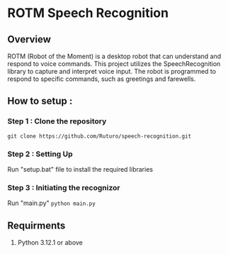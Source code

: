 # ROTM Speech Recognition
## Overview
ROTM (Robot of the Moment) is a desktop robot that can understand and respond to voice commands. This project utilizes the SpeechRecognition library to capture and interpret voice input. The robot is programmed to respond to specific commands, such as greetings and farewells.

## How to setup :
### Step 1 : Clone the repository
`git clone https://github.com/Ruturo/speech-recognition.git`

### Step 2 : Setting Up
Run "setup.bat" file to install the required libraries

### Step 3 : Initiating the recognizor
Run "main.py" `python main.py`


## Requirments
1. Python 3.12.1 or above

